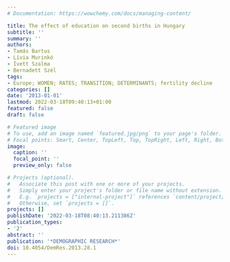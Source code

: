 ```yaml
---
# Documentation: https://wowchemy.com/docs/managing-content/

title: The effect of education on second births in Hungary
subtitle: ''
summary: ''
authors:
- Tamás Bartus
- Lívia Murinkó
- Ivett Szalma
- Bernadett Szél
tags:
- Europe; WOMEN; RATES; TRANSITION; DETERMINANTS; fertility decline
categories: []
date: '2013-01-01'
lastmod: 2022-03-18T09:40:13+01:00
featured: false
draft: false

# Featured image
# To use, add an image named `featured.jpg/png` to your page's folder.
# Focal points: Smart, Center, TopLeft, Top, TopRight, Left, Right, BottomLeft, Bottom, BottomRight.
image:
  caption: ''
  focal_point: ''
  preview_only: false

# Projects (optional).
#   Associate this post with one or more of your projects.
#   Simply enter your project's folder or file name without extension.
#   E.g. `projects = ["internal-project"]` references `content/project/deep-learning/index.md`.
#   Otherwise, set `projects = []`.
projects: []
publishDate: '2022-03-18T08:40:13.211386Z'
publication_types:
- '2'
abstract: ''
publication: '*DEMOGRAPHIC RESEARCH*'
doi: 10.4054/DemRes.2013.28.1
---
```

